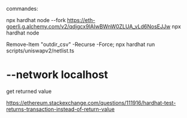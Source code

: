 commandes:

 npx hardhat node --fork https://eth-goerli.g.alchemy.com/v2/qdjgcx9lAIwBWnW0ZLUA_vLd6NosEJJw
 npx hardhat node

 Remove-Item "outdir_csv" -Recurse -Force; 
 npx hardhat run scripts/uniswapv2/netlist.ts          
  # --network localhost

  get returned value

  https://ethereum.stackexchange.com/questions/111916/hardhat-test-returns-transaction-instead-of-return-value